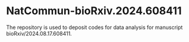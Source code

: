 # NatCommun-bioRxiv.2024.608411
The repository is used to deposit codes for data analysis for manuscript bioRxiv/2024.08.17.608411.
